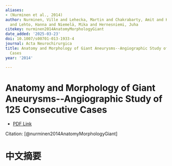 ```yaml
---
aliases:
- (Nurminen et al., 2014)
author: Nurminen, Ville and Lehecka, Martin and Chakrabarty, Amit and Kivisaari, Riku
  and Lehto, Hanna and Niemelä, Mika and Hernesniemi, Juha
citekey: nurminen2014AnatomyMorphologyGiant
date_added: '2025-03-23'
doi: 10.1007/s00701-013-1933-4
journal: Acta Neurochirurgica
title: Anatomy and Morphology of Giant Aneurysms--Angiographic Study of 125 Consecutive
  Cases
year: '2014'

---
```

# Anatomy and Morphology of Giant Aneurysms--Angiographic Study of 125 Consecutive Cases
- [PDF Link](zotero://open-pdf/library/items/M3LXN36U)

Citation: [@nurminen2014AnatomyMorphologyGiant]

# 中文摘要
